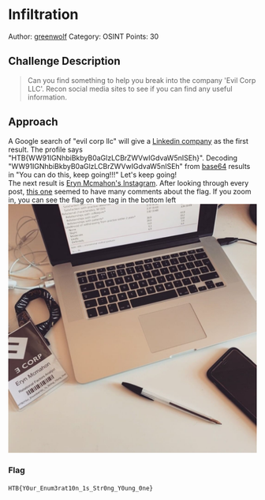 # Infiltration

Author: [greenwolf](https://app.hackthebox.eu/users/110957)
Category: OSINT
Points: 30

## Challenge Description
> Can you find something to help you break into the company 'Evil Corp LLC'. Recon social media sites to see if you can find any useful information.

## Approach
A Google search of "evil corp llc" will give a [Linkedin company](https://www.linkedin.com/company/evil-corp-llc/) as the first result. The profile says "HTB{WW91IGNhbiBkbyB0aGlzLCBrZWVwIGdvaW5nISEh}". Decoding "WW91IGNhbiBkbyB0aGlzLCBrZWVwIGdvaW5nISEh" from [base64](https://www.base64decode.org/) results in "You can do this, keep going!!!" Let's keep going!  
The next result is [Eryn Mcmahon's Instagram](https://www.instagram.com/eryn_mcmahon12). After looking through every post, [this one](https://www.instagram.com/p/BvbnFhTj9YS) seemed to have many comments about the flag. If you zoom in, you can see the flag on the tag in the bottom left
![post](./post.jpg)

### Flag
`HTB{Y0ur_Enum3rat10n_1s_Str0ng_Y0ung_0ne}`